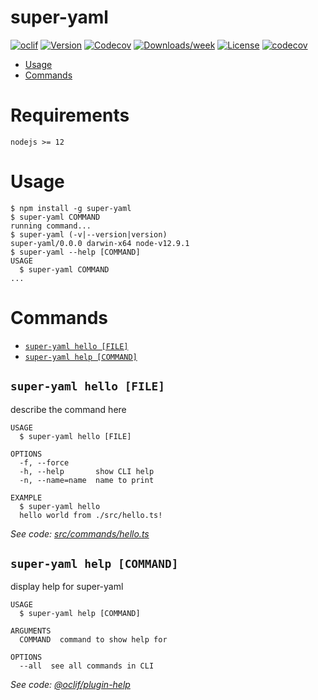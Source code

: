 # super-yaml

[![oclif](https://img.shields.io/badge/cli-oclif-brightgreen.svg)](https://oclif.io)
[![Version](https://img.shields.io/npm/v/super-yaml.svg)](https://npmjs.org/package/super-yaml)
[![Codecov](https://codecov.io/gh/doriaviram/super-yaml/branch/master/graph/badge.svg)](https://codecov.io/gh/doriaviram/super-yaml)
[![Downloads/week](https://img.shields.io/npm/dw/super-yaml.svg)](https://npmjs.org/package/super-yaml)
[![License](https://img.shields.io/npm/l/super-yaml.svg)](https://github.com/doriaviram/super-yaml/blob/master/package.json)
[![codecov](https://codecov.io/gh/doriaviram/super-yaml/branch/master/graph/badge.svg?token=D2ZTCVDOX1)](https://codecov.io/gh/doriaviram/super-yaml)

<!-- toc -->

- [Usage](#usage)
- [Commands](#commands)
<!-- tocstop -->

# Requirements
`nodejs >= 12`


# Usage

<!-- usage -->

```sh-session
$ npm install -g super-yaml
$ super-yaml COMMAND
running command...
$ super-yaml (-v|--version|version)
super-yaml/0.0.0 darwin-x64 node-v12.9.1
$ super-yaml --help [COMMAND]
USAGE
  $ super-yaml COMMAND
...
```

<!-- usagestop -->

# Commands

<!-- commands -->

- [`super-yaml hello [FILE]`](#super-yaml-hello-file)
- [`super-yaml help [COMMAND]`](#super-yaml-help-command)

## `super-yaml hello [FILE]`

describe the command here

```
USAGE
  $ super-yaml hello [FILE]

OPTIONS
  -f, --force
  -h, --help       show CLI help
  -n, --name=name  name to print

EXAMPLE
  $ super-yaml hello
  hello world from ./src/hello.ts!
```

_See code: [src/commands/hello.ts](https://github.com/doriaviram/super-yaml/blob/v0.0.0/src/commands/hello.ts)_

## `super-yaml help [COMMAND]`

display help for super-yaml

```
USAGE
  $ super-yaml help [COMMAND]

ARGUMENTS
  COMMAND  command to show help for

OPTIONS
  --all  see all commands in CLI
```

_See code: [@oclif/plugin-help](https://github.com/oclif/plugin-help/blob/v3.2.2/src/commands/help.ts)_

<!-- commandsstop -->
